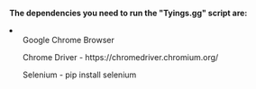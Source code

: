 <b>The dependencies you need to run the "Tyings.gg" script are:</b>
<li>
  <ul>
    Google Chrome Browser
  </ul>
  
  <ul>
    Chrome Driver - https://chromedriver.chromium.org/
    </ul>
  <ul>
    Selenium - pip install selenium
    </ul>
  </li>
